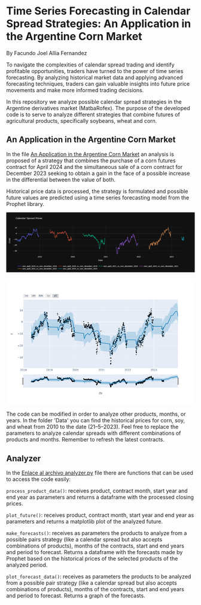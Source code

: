# Time Series Forecasting in Calendar Spread Strategies: An Application in the Argentine Corn Market

By Facundo Joel Allia Fernandez

To navigate the complexities of calendar spread trading and identify profitable opportunities, traders have turned to the power of time series forecasting. By analyzing historical market data and applying advanced forecasting techniques, traders can gain valuable insights into future price movements and make more informed trading decisions. 

In this repository we analyze possible calendar spread strategies in the Argentine derivatives market (MatbaRofex). The purpose of the developed code is to serve to analyze different strategies that combine futures of agricultural products, specifically soybeans, wheat and corn.

## An Application in the Argentine Corn Market

In the file [An Application in the Argentine Corn Market](An%20Application%20in%20the%20Argentine%20Corn%20Market.ipynb) an analysis is proposed of a strategy that combines the purchase of a corn futures contract for April 2024 and the simultaneous sale of a corn contract for December 2023 seeking to obtain a gain in the face of a possible increase in the differential between the value of both.

Historical price data is processed, the strategy is formulated and possible future values are predicted using a time series forecasting model from the Prophet library.

![plot_corn_apr_vs_dec](https://github.com/facundoallia/calendar-spread-time-series-forecasting/raw/main/Assets/plot_corn_apr_vs_dec.png)

![plot_corn_apr_vs_dec_forecast_smoothed](https://github.com/facundoallia/calendar-spread-time-series-forecasting/raw/main/Assets/plot_corn_apr_vs_dec_forecast_smoothed.png)


The code can be modified in order to analyze other products, months, or years. In the folder 'Data' you can find the historical prices for corn, soy, and wheat from 2010 to the date (21–5–2023). Feel free to replace the parameters to analyze calendar spreads with different combinations of products and months. Remember to refresh the latest contracts.

## Analyzer

In the [Enlace al archivo analyzer.py](analyzer.py) file there are functions that can be used to access the code easily:

`process_product_data()`: receives product, contract month, start year and end year as parameters and returns a dataframe with the processed closing prices.

`plot_future()`: receives product, contract month, start year and end year as parameters and returns a matplotlib plot of the analyzed future.

`make_forecasts()`: receives as parameters the products to analyze from a possible pairs strategy (like a calendar spread but also accepts combinations of products), months of the contracts, start and end years and period to forecast. Returns a dataframe with the forecasts made by Prophet based on the historical prices of the selected products of the analyzed period.

`plot_forecast_data()`: receives as parameters the products to be analyzed from a possible pair strategy (like a calendar spread but also accepts combinations of products), months of the contracts, start and end years and period to forecast. Returns a graph of the forecasts.

